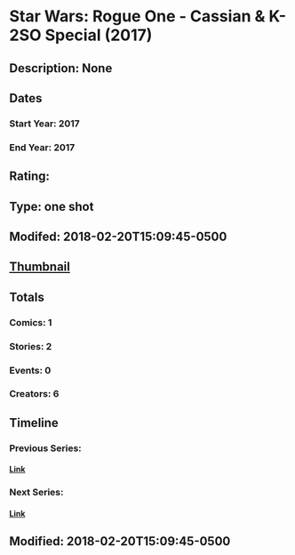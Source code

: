 # Star Wars: Rogue One - Cassian & K-2SO Special (2017)
## Description: None
## Dates
### Start Year: 2017
### End Year: 2017
## Rating: 
## Type: one shot
## Modifed: 2018-02-20T15:09:45-0500
## [Thumbnail](http://i.annihil.us/u/prod/marvel/i/mg/f/f0/5a8c807fcdd7f.jpg)
## Totals
### Comics: 1
### Stories: 2
### Events: 0
### Creators: 6
## Timeline
### Previous Series: 
#### [Link]()
### Next Series: 
#### [Link]()
## Modified: 2018-02-20T15:09:45-0500